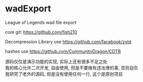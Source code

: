 # wadExport
League of Legends wad file export<br>

core git: https://github.com/fish210<br>

Decompression Library use https://github.com/facebook/zstd<br>

hashes use https://github.com/CommunityDragon/CDTB<br>

源码仅仅是演示功能的实现, 实际上还有很多不足之处<br>
我的核心允许二次开发, 自由使用, 但是不要做有违法律的事, 否则自负<br>
我研究了老外的源码, 但是没有使用任何一行, 这个是原创项目<br>
